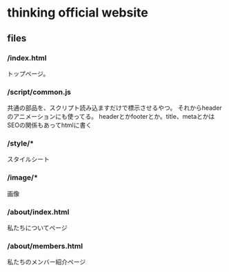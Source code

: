 # thinking official website
## files
### /index.html
トップページ。

### /script/common.js
共通の部品を、スクリプト読み込ますだけで標示させるやつ。
それからheaderのアニメーションにも使ってる。
headerとかfooterとか。title、metaとかはSEOの関係もあってhtmlに書く

### /style/*
スタイルシート

### /image/*
画像

### /about/index.html
私たちについてページ

### /about/members.html
私たちのメンバー紹介ページ
